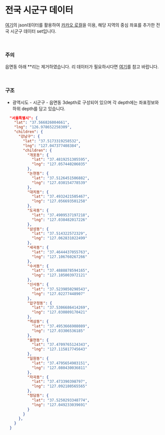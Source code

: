 # 전국 시군구 데이터
[여기](https://github.com/soohl/korea-jibun-dataset/blob/master/jibun_list.json)의 json데이터를 활용하여 [카카오 로컬](https://developers.kakao.com/docs/latest/ko/local/dev-guide)을 이용, 해당 지역의 중심 좌표를 추가한 전국 시군구 데이터 set입니다.

<br/>

### 주의
읍면동 아래 **리는 제거하였습니다. 리 데이터가 필요하시다면 [여기](https://github.com/soohl/korea-jibun-dataset/blob/master/jibun_list.json)를 참고 바랍니다.

<br/>

### 구조
- 광역시도 - 시군구 - 읍면동 3depth로 구성되어 있으며 각 depth에는 좌표정보와 하위 depth를 담고 있습니다.
```json
  "서울특별시": {
    "lat": "37.566826004661",
    "lng": "126.978652258309",
    "children": {
      "강남구": {
        "lat": "37.5173319258532",
        "lng": "127.047377408384",
        "children": {
          "개포동": {
            "lat": "37.4819251305595",
            "lng": "127.057440206035"
          },
          "논현동": {
            "lat": "37.5126451506882",
            "lng": "127.030154778539"
          },
          "대치동": {
            "lat": "37.4932421505467",
            "lng": "127.056693501258"
          },
          "도곡동": {
            "lat": "37.4909537197218",
            "lng": "127.038482017226"
          },
          "삼성동": {
            "lat": "37.514322572329",
            "lng": "127.062831022499"
          },
          "세곡동": {
            "lat": "37.4644437055763",
            "lng": "127.106760267266"
          },
          "수서동": {
            "lat": "37.4888878594165",
            "lng": "127.105003972121"
          },
          "신사동": {
            "lat": "37.5239850298543",
            "lng": "127.02277448907"
          },
          "압구정동": {
            "lat": "37.5306686414269",
            "lng": "127.030809170421"
          },
          "역삼동": {
            "lat": "37.4953666908089",
            "lng": "127.03306536185"
          },
          "율현동": {
            "lat": "37.4709765124343",
            "lng": "127.115817745643"
          },
          "일원동": {
            "lat": "37.4795654903151",
            "lng": "127.080430036811"
          },
          "자곡동": {
            "lat": "37.473390398797",
            "lng": "127.092180565565"
          },
          "청담동": {
            "lat": "37.5250293348774",
            "lng": "127.049233039691"
          }
        }
      },
    }
  }
     
```